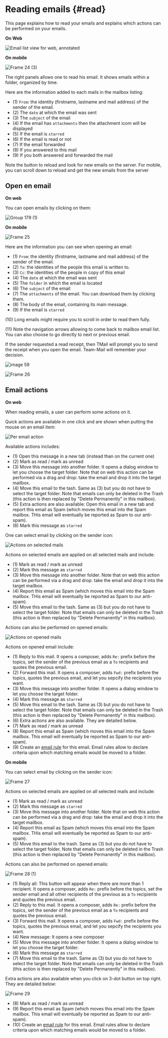 # Reading emails {#read}

This page explains how to read your emails and explains which actions can be performed on your emails.

**On Web**

![Email list view for web, annotated](images/read.png)

**On mobile**

![Frame 24 (3)](https://github.com/linagora/tmail-flutter/assets/68209176/2ccd6fb9-96cc-4a9e-b89c-783c09fa0dc6)


The right panels allows one to read his email. It shows emails within a folder, organized by time.

Here are the information added to each mails in the mailbox listing:

 - (1) `From`: the identity (firstname, lastname and mail address) of the sender of the email.
 - (2) The `date` at which the email was sent
 - (3) The `subject` of the email
 - (4) If the email has `attachments` then the attachment icom will be displayed
 - (5) If the email is `starred`
 - (6) If the email is read or not
 - (7) If the email forwarded
 - (8) If you answered to this mail
 - (9) If you both answered and forwarded the mail

Note the button to reload and look for new emails on the server.
For mobile, you can scroll down to reload and get the new emails from the server 



## Open en email

**On web**

You can open emails by clicking on them:

![Group 179 (1)](https://github.com/linagora/tmail-flutter/assets/68209176/47222e6e-ac69-465d-b7b1-7a58167d9332)


**On mobile**

![Frame 25](https://github.com/linagora/tmail-flutter/assets/68209176/327e0aee-1513-4000-b524-58b188250112)


Here are the information you can see when opening an email:

 - (1) `From`: the identity (firstname, lastname and mail address) of the sender of the email.
 - (2) `To`: the identities of the people this email is written to.
 - (3) `Cc`: the identities of the people in copy of this email
 - (4) The `date` at which the email was sent
 - (5) The `folder` in which the email is located
 - (6) The `subject` of the email
 - (7) The `attachments` of the email. You can download them by clicking them.
 - (8) The body of the email, containing its main message.
 - (9) If the email is `starred`

(10) Long emails might require you to scroll in order to read them fully.

(11) Note the navigation arrows allowing to come back to mailbox email list. You can also choose to go directly to next or previous email.

If the sender requested a read receipt, then TMail will prompt you to send the receipt when you open the email. Team-Mail will remember your decision.

![image 59](https://github.com/linagora/tmail-flutter/assets/68209176/47dfeb99-1801-419f-8d29-6bd84e5a3cb5)

![Frame 26](https://github.com/linagora/tmail-flutter/assets/68209176/24ba1c39-e0de-4900-ac6a-9003e822e173)



## Email actions

**On web**

When reading emails, a user can perform some actions on it.

Quick actions are available in one click and are shown when putting the mouse on an email item:

![Per email action](images/action1.png)

Available actions includes:

 - (1) Open this message in a new tab (instead than on the current one)
 - (2) Mark as read / mark as unread
 - (3) Move this message into another folder. It opens a dialog window to let you choose the target folder.
Note that on web this action can be performed via a drag and drop: take the email and drop it into the target mailbox.
 - (4) Move this email to the tash. Same as (3) but you do not have to select the target folder. Note that emails can only be deleted in the Trash (this action is then replaced by "Delete Permanently"
in this mailbox).
 - (5) Extra actions are also available: Open this email in a new tab and report this email as Spam (which moves this email into the Spam mailbox. THis email will eventually be reported as Spam to
our anti-spam).
 - (6) Mark this message as `starred`

One can select email by clicking on the sender icon:

![Actions on selected mails](images/action2.png)

Actions on selected emails are applied on all selected mails and include:

 - (1) Mark as read / mark as unread
 - (2) Mark this message as `starred`
 - (3) Move this message into another folder. Note that on web this action can be performed via a drag and drop: take the email and drop it into the target mailbox.
 - (4) Report this email as Spam (which moves this email into the Spam mailbox. THis email will eventually be reported as Spam to our anti-spam).
 - (5) Move this email to the tash. Same as (3) but you do not have to select the target folder. Note that emails can only be deleted in the Trash (this action is then replaced by "Delete Permanently"
in this mailbox).

Actions can also be performed on opened emails:

![Actions on opened mails](images/action3.png)

Actions on opened email include:

 - (1) Reply to this mail. It opens a composer, adds `Re:` prefix before the topics, set the sender of the previous email as a `To` recipients and quotes the previous email.
 - (2) Forward this mail. It opens a composer, adds `Fwd:` prefix before the topics, quotes the previous email, and let you sepcify the recipients you want.
 - (3) Move this message into another folder. It opens a dialog window to let you choose the target folder.
 - (4) Mark this message as `starred`
 - (5) Move this email to the tash. Same as (3) but you do not have to select the target folder. Note that emails can only be deleted in the Trash (this action is then replaced by "Delete Permanently"
in this mailbox).
 - (6) Extra actions are also available. They are detailed below.
 - (7) Mark as read / mark as unread
 - (8) Report this email as Spam (which moves this email into the Spam mailbox. This email will eventually be reported as Spam to our anti-spam).
 - (9) Create an [email rule](profile.md#email-rule) for this email. Email rules allow to declare criteria upon which matching emails would be moved to a folder.

**On mobile**

You can select email by clicking on the sender icon:

![Frame 27](https://github.com/linagora/tmail-flutter/assets/68209176/3bab5ff7-be24-4886-8919-683c422164e5)

Actions on selected emails are applied on all selected mails and include:

 - (1) Mark as read / mark as unread
 - (2) Mark this message as `starred`
 - (3) Move this message into another folder. Note that on web this action can be performed via a drag and drop: take the email and drop it into the target mailbox.
 - (4) Report this email as Spam (which moves this email into the Spam mailbox. THis email will eventually be reported as Spam to our anti-spam).
 - (5) Move this email to the trash. Same as (3) but you do not have to select the target folder. Note that emails can only be deleted in the Trash (this action is then replaced by "Delete Permanently"
in this mailbox).

Actions can also be performed on opened emails:

![Frame 28 (1)](https://github.com/linagora/tmail-flutter/assets/68209176/47dc1bf2-ce81-403e-be90-e44a4c11ed96)


- (1) Reply all: This button will appear when there are more than 1 recipient. It opens a composer, adds `Re:` prefix before the topics, set the sender email and all other recipients of the previous  as a `To` recipients and quotes the previous email.
- (2) Reply to this mail. It opens a composer, adds `Re:` prefix before the topics, set the sender of the previous email as a `To` recipients and quotes the previous email.
- (3) Forward this mail. It opens a composer, adds `Fwd:` prefix before the topics, quotes the previous email, and let you sepcify the recipients you want.
- (4) New message: It opens a new composer 
 - (5) Move this message into another folder. It opens a dialog window to let you choose the target folder.
 - (6) Mark this message as `starred`
 - (7) Move this email to the trash. Same as (3) but you do not have to select the target folder. Note that emails can only be deleted in the Trash (this action is then replaced by "Delete Permanently"
in this mailbox).

 Extra actions are also available when you click on 3-dot button on top right. They are detailed below:

 ![Frame 29](https://github.com/linagora/tmail-flutter/assets/68209176/a72def3d-596f-404b-8d55-e875fd395d86)

 
 - (8) Mark as read / mark as unread
 - (9) Report this email as Spam (which moves this email into the Spam mailbox. This email will eventually be reported as Spam to our anti-spam).
 - (10) Create an [email rule](profile.md#email-rule) for this email. Email rules allow to declare criteria upon which matching emails would be moved to a folder.



